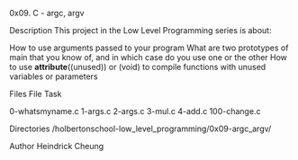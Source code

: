 0x09. C - argc, argv

Description
This project in the Low Level Programming series is about:

How to use arguments passed to your program
What are two prototypes of main that you know of, and in which case do you use one or the other
How to use __attribute__((unused)) or (void) to compile functions with unused variables or parameters

Files
File	Task

0-whatsmyname.c
1-args.c
2-args.c
3-mul.c
4-add.c
100-change.c

Directories
/holbertonschool-low_level_programming/0x09-argc_argv/

Author
Heindrick Cheung